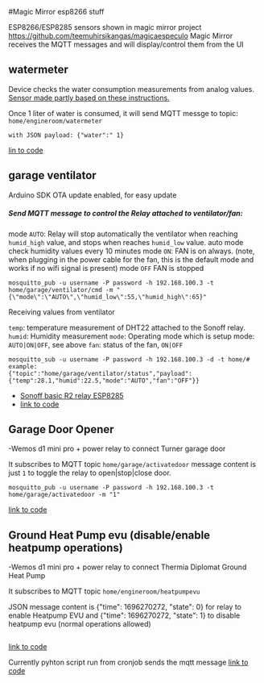 #Magic Mirror esp8266 stuff

ESP8266/ESP8285 sensors shown in magic mirror project https://github.com/teemuhirsikangas/magicaespeculo
Magic Mirror receives the MQTT messages and will display/control them from the UI

## watermeter
Device checks the water consumption measurements from analog values. [Sensor made partly based on these instructions.](https://www.stall.biz/project/impulsgeber-fuer-den-wasserzaehler-selbst-gebaut)

Once 1 liter of water is consumed, it will send MQTT messge to topic: `home/engineroom/watermeter`
 ```
 with JSON payload: {"water":" 1}
 ```
[lin to code](https://github.com/teemuhirsikangas/magicaespeculo/blob/master/esp8266/watermeter)

## garage ventilator 
Arduino SDK OTA update enabled, for easy update
##### Send MQTT message to control the Relay attached to ventilator/fan:
mode `AUTO`: Relay will stop automatically the ventilator when reaching `humid_high` value, and stops when reaches `humid_low` value. auto mode check humidity values every 10 minutes
mode `ON`: FAN is on always. (note, when plugging in the power cable for the fan, this is the default mode and works if no wifi signal is present)
mode `OFF` FAN is stopped
```
mosquitto_pub -u username -P password -h 192.168.100.3 -t home/garage/ventilator/cmd -m "{\"mode\":\"AUTO\",\"humid_low\":55,\"humid_high\":65}"
```
Receiving values from ventilator

`temp`: temperature measurement of DHT22 attached to the Sonoff relay.
`humid`: Humidity measurement
`mode`: Operating mode which is setup mode: `AUTO|ON|OFF`, see above
`fan`: status of the fan, `ON|OFF`
```
mosquitto_sub -u username -P password -h 192.168.100.3 -d -t home/#
example:
{"topic":"home/garage/ventilator/status","payload":{"temp":28.1,"humid":22.5,"mode":"AUTO","fan":"OFF"}}
```

- [Sonoff basic R2 relay ESP8285](https://github.com/arendst/Sonoff-Tasmota/wiki/Sonoff-Basic)
- [link to code](https://github.com/teemuhirsikangas/magicaespeculo/blob/master/esp8266/garage_ventilator)

## Garage Door Opener

-Wemos d1 mini pro + power relay to connect Turner garage door

It subscribes to MQTT topic `home/garage/activatedoor`
message content is just `1` to toggle the relay to open|stop|close door.
```
mosquitto_pub -u username -P password -h 192.168.100.3 -t home/garage/activatedoor -m "1"
```
[link to code](https://github.com/teemuhirsikangas/magicaespeculo/blob/master/esp8266/garageDoorOpener)


## Ground Heat Pump evu (disable/enable heatpump operations)

-Wemos d1 mini pro + power relay to connect Thermia Diplomat Ground Heat Pump

It subscribes to MQTT topic `home/engineroom/heatpumpevu`

JSON message content is {"time": 1696270272, "state": 0} for relay to enable Heatpump EVU
and {"time": 1696270272, "state": 1} to disable heatpump evu (normal operations allowed)
```
```
[link to code](https://github.com/teemuhirsikangas/magicaespeculo/blob/master/esp8266/heatpumpevu.ino)

Currently pyhton script run from cronjob sends the mqtt message
[link to code](https://github.com/teemuhirsikangas/magicaespeculo/blob/master/scripts/spot_prices.py)
